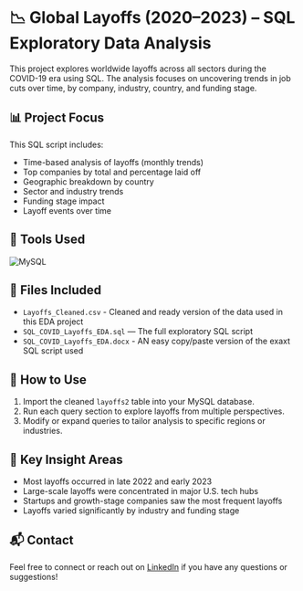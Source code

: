 # 📉 Global Layoffs (2020–2023) – SQL Exploratory Data Analysis

This project explores worldwide layoffs across all sectors during the COVID-19 era using SQL. The analysis focuses on uncovering trends in job cuts over time, by company, industry, country, and funding stage.

## 📊 Project Focus

This SQL script includes:
- Time-based analysis of layoffs (monthly trends)
- Top companies by total and percentage laid off
- Geographic breakdown by country
- Sector and industry trends
- Funding stage impact
- Layoff events over time

## 🔎 Tools Used
![MySQL](https://img.shields.io/badge/Built%20with-MySQL-blue)

## 📁 Files Included
- `Layoffs_Cleaned.csv` - Cleaned and ready version of the data used in this EDA project
- `SQL_COVID_Layoffs_EDA.sql` — The full exploratory SQL script
- `SQL_COVID_Layoffs_EDA.docx` - AN easy copy/paste version of the exaxt SQL script used

## 📌 How to Use
1. Import the cleaned `layoffs2` table into your MySQL database.
2. Run each query section to explore layoffs from multiple perspectives.
3. Modify or expand queries to tailor analysis to specific regions or industries.

## 🧠 Key Insight Areas
- Most layoffs occurred in late 2022 and early 2023
- Large-scale layoffs were concentrated in major U.S. tech hubs
- Startups and growth-stage companies saw the most frequent layoffs
- Layoffs varied significantly by industry and funding stage

## 📬 Contact
Feel free to connect or reach out on [LinkedIn](https://www.linkedin.com/in/jordan-johnson2195) if you have any questions or suggestions!
